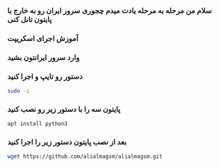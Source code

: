 ### سلام من مرحله به مرحله یادت میدم چجوری سرور ایران رو به خارج با پایتون تانل کنی

### آموزش اجرای اسکریپت 

### وارد سرور ایرانتون بشید

### دستور رو تایپ و اجرا کنید
```bash
sudo -i
```


### پایتون سه را با دستور زیر رو نصب کنید

```bash
apt install python3
```

### بعد از نصب پایتون دستور زیر را اجرا کنید 

```bash
wget https://github.com/alialmagsm/alialmagsm.git
```
